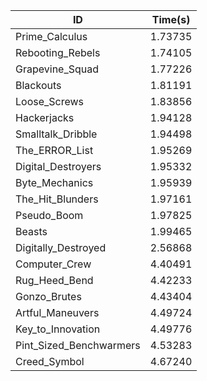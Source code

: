 |ID|Time(s)|
|-|-|
|Prime_Calculus|1.73735|
|Rebooting_Rebels|1.74105|
|Grapevine_Squad|1.77226|
|Blackouts|1.81191|
|Loose_Screws|1.83856|
|Hackerjacks|1.94128|
|Smalltalk_Dribble|1.94498|
|The_ERROR_List|1.95269|
|Digital_Destroyers|1.95332|
|Byte_Mechanics|1.95939|
|The_Hit_Blunders|1.97161|
|Pseudo_Boom|1.97825|
|Beasts|1.99465|
|Digitally_Destroyed|2.56868|
|Computer_Crew|4.40491|
|Rug_Heed_Bend|4.42233|
|Gonzo_Brutes|4.43404|
|Artful_Maneuvers|4.49724|
|Key_to_Innovation|4.49776|
|Pint_Sized_Benchwarmers|4.53283|
|Creed_Symbol|4.67240|
